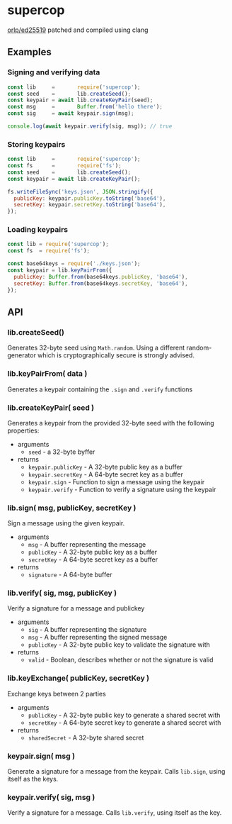# supercop

[orlp/ed25519](https://github.com/orlp/ed25519) patched and compiled using clang

## Examples

### Signing and verifying data

```js
const lib     =       require('supercop');
const seed    =       lib.createSeed();
const keypair = await lib.createKeyPair(seed);
const msg     =       Buffer.from('hello there');
const sig     = await keypair.sign(msg);

console.log(await keypair.verify(sig, msg)); // true
```

### Storing keypairs

```js
const lib     =       require('supercop');
const fs      =       require('fs');
const seed    =       lib.createSeed();
const keypair = await lib.createKeyPair();

fs.writeFileSync('keys.json', JSON.stringify({
  publicKey: keypair.publicKey.toString('base64'),
  secretKey: keypair.secretKey.toString('base64'),
});
```

### Loading keypairs

```js
const lib = require('supercop');
const fs  = require('fs');

const base64keys = require('./keys.json');
const keypair = lib.keyPairFrom({
  publicKey: Buffer.from(base64keys.publicKey, 'base64'),
  secretKey: Buffer.from(base64keys.secretKey, 'base64'),
});
```

## API

### lib.createSeed()

Generates 32-byte seed using `Math.random`. Using a different random-generator
which is cryptographically secure is strongly advised.

### lib.keyPairFrom( data )

Generates a keypair containing the `.sign` and `.verify` functions

### lib.createKeyPair( seed )

Generates a keypair from the provided 32-byte seed with the following
properties:

- arguments
  - `seed` - a 32-byte byffer
- returns
  - `keypair.publicKey` - A 32-byte public key as a buffer
  - `keypair.secretKey` - A 64-byte secret key as a buffer
  - `keypair.sign`      - Function to sign a message using the keypair
  - `keypair.verify`    - Function to verify a signature using the keypair

### lib.sign( msg, publicKey, secretKey )

Sign a message using the given keypair.

- arguments
  - `msg`           - A buffer representing the message
  - `publicKey`     - A 32-byte public key as a buffer
  - `secretKey`     - A 64-byte secret key as a buffer
- returns
  - `signature`     - A 64-byte buffer

### lib.verify( sig, msg, publicKey )

Verify a signature for a message and publickey

- arguments
  - `sig`           - A buffer representing the signature
  - `msg`           - A buffer representing the signed message
  - `publicKey`     - A 32-byte public key to validate the signature with
- returns
  - `valid`         - Boolean, describes whether or not the signature is valid

### lib.keyExchange( publicKey, secretKey )

Exchange keys between 2 parties

- arguments
  - `publicKey`     - A 32-byte public key to generate a shared secret with
  - `secretKey`     - A 64-byte secret key to generate a shared secret with
- returns
  - `sharedSecret`  - A 32-byte shared secret

### keypair.sign( msg )

Generate a signature for a message from the keypair. Calls `lib.sign`, using itself as the keys.

### keypair.verify( sig, msg )

Verify a signature for a message. Calls `lib.verify`, using itself as the key.
